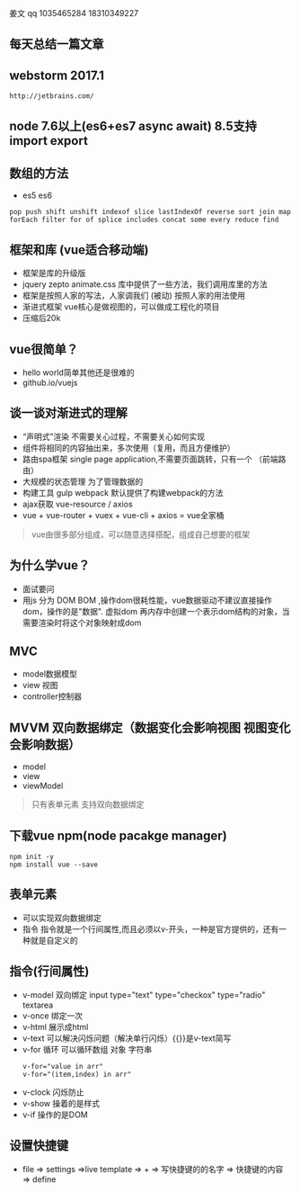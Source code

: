 姜文 qq 1035465284  18310349227
## 每天总结一篇文章
## webstorm 2017.1
```
http://jetbrains.com/
```

## node 7.6以上(es6+es7 async await) 8.5支持import export

## 数组的方法
- es5 es6
```
pop push shift unshift indexof slice lastIndexOf reverse sort join map forEach filter for of splice includes concat some every reduce find
```

## 框架和库 (vue适合移动端)
- 框架是库的升级版
- jquery zepto animate.css 库中提供了一些方法，我们调用库里的方法
- 框架是按照人家的写法，人家调我们 (被动) 按照人家的用法使用
- 渐进式框架 vue核心是做视图的，可以做成工程化的项目
- 压缩后20k

## vue很简单？
-  hello world简单其他还是很难的
-  github.io/vuejs

## 谈一谈对渐进式的理解
- “声明式”渲染 不需要关心过程，不需要关心如何实现
- 组件将相同的内容抽出来，多次使用（复用，而且方便维护）
- 路由spa框架 single page application,不需要页面跳转，只有一个 （前端路由）
- 大规模的状态管理 为了管理数据的
- 构建工具 gulp webpack 默认提供了构建webpack的方法
- ajax获取 vue-resource / axios
- vue + vue-router + vuex + vue-cli + axios = vue全家桶

> vue由很多部分组成，可以随意选择搭配，组成自己想要的框架

## 为什么学vue？
- 面试要问
- 用js 分为 DOM BOM ,操作dom很耗性能，vue数据驱动不建议直接操作dom，操作的是"数据". 虚拟dom 再内存中创建一个表示dom结构的对象，当需要渲染时将这个对象映射成dom

## MVC
- model数据模型
- view 视图
- controller控制器

## MVVM 双向数据绑定（数据变化会影响视图 视图变化会影响数据）
- model
- view
- viewModel

> 只有表单元素 支持双向数据绑定

## 下载vue  npm(node pacakge manager)
```
npm init -y
npm install vue --save

```

## 表单元素
- 可以实现双向数据绑定
- 指令 指令就是一个行间属性,而且必须以v-开头，一种是官方提供的，还有一种就是自定义的

## 指令(行间属性)
- v-model 双向绑定 input type="text" type="checkox" type="radio" textarea
- v-once 绑定一次 
- v-html 展示成html
- v-text 可以解决闪烁问题（解决单行闪烁）{{}}是v-text简写
- v-for  循环 可以循环数组 对象 字符串
    ```
    v-for="value in arr"
    v-for="(item,index) in arr"
    ```
- v-clock 闪烁防止
- v-show 操着的是样式
- v-if 操作的是DOM

## 设置快捷键
- file => settings =>live template => + => 写快捷键的的名字 => 快捷键的内容 => define